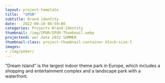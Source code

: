 ```yaml
---
layout: project-template
title:  "SPUR"
subtitle: Brand identity
date:   2022-09-10 00:59:00
categories: Projects Brand-Identity
thumbnail: /img/SPUR/SPUR-Thumbnail.webp
projectend: wor date 2022 SUMMER
thumbnail-class: project-thumbnail-container block-size-l
images:
- /img/poker/
---
```


"Dream Island" is the largest indoor theme park in Europe, which includes a shopping and entertainment complex and a landscape park with a waterfront.
